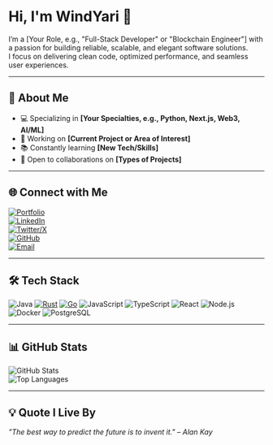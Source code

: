 # Hi, I'm WindYari 👋

I’m a [Your Role, e.g., "Full-Stack Developer" or "Blockchain Engineer"] with a passion for building reliable, scalable, and elegant software solutions.  
I focus on delivering clean code, optimized performance, and seamless user experiences.

---

## 🔹 About Me
- 💻 Specializing in **[Your Specialties, e.g., Python, Next.js, Web3, AI/ML]**
- 🚀 Working on **[Current Project or Area of Interest]**
- 📚 Constantly learning **[New Tech/Skills]**
- 🤝 Open to collaborations on **[Types of Projects]**

---

## 🌐 Connect with Me
[![Portfolio](https://img.shields.io/badge/Portfolio-000?style=for-the-badge&logo=vercel&logoColor=white)](https://your-portfolio.com)  
[![LinkedIn](https://img.shields.io/badge/LinkedIn-0077B5?style=for-the-badge&logo=linkedin&logoColor=white)](https://linkedin.com/in/yourusername)  
[![Twitter/X](https://img.shields.io/badge/Twitter-000?style=for-the-badge&logo=x&logoColor=white)](https://x.com/yourusername)  
[![GitHub](https://img.shields.io/badge/GitHub-181717?style=for-the-badge&logo=github&logoColor=white)](https://github.com/yourusername)  
[![Email](https://img.shields.io/badge/Email-D14836?style=for-the-badge&logo=gmail&logoColor=white)](mailto:youremail@example.com)

---

## 🛠 Tech Stack
![Java](https://img.shields.io/badge/Java-007396?style=for-the-badge&logo=openjdk&logoColor=white)
[![Rust](https://img.shields.io/badge/Rust-000000?style=for-the-badge&logo=rust&logoColor=white)](https://www.rust-lang.org/)
[![Go](https://img.shields.io/badge/Go-00ADD8?style=for-the-badge&logo=go&logoColor=white)](https://go.dev/)
![JavaScript](https://img.shields.io/badge/JavaScript-ffdf00?style=for-the-badge&logo=javascript&logoColor=black)
![TypeScript](https://img.shields.io/badge/TypeScript-007ACC?style=for-the-badge&logo=typescript&logoColor=white)
![React](https://img.shields.io/badge/React-61dbfb?style=for-the-badge&logo=react&logoColor=black)
![Node.js](https://img.shields.io/badge/Node.js-43853d?style=for-the-badge&logo=node.js&logoColor=white)
![Docker](https://img.shields.io/badge/Docker-0db7ed?style=for-the-badge&logo=docker&logoColor=white)
![PostgreSQL](https://img.shields.io/badge/PostgreSQL-316192?style=for-the-badge&logo=postgresql&logoColor=white)

---

## 📊 GitHub Stats
![GitHub Stats](https://github-readme-stats.vercel.app/api?username=WindYari&show_icons=true&theme=github_dark)  
![Top Languages](https://github-readme-stats.vercel.app/api/top-langs/?username=WindYari&layout=compact&theme=github_dark)

---

## 💡 Quote I Live By
*"The best way to predict the future is to invent it." – Alan Kay*
